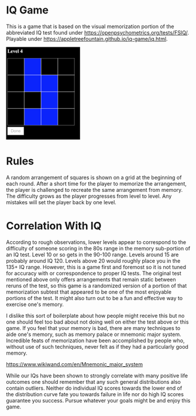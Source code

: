 # IQ Game

This is a game that is based on the visual memorization portion of the abbreviated IQ test found under https://openpsychometrics.org/tests/FSIQ/. Playable under https://appletreefountain.github.io/iq-game/iq.html.

<img src="/preview1.png" width="40%" />

# Rules

A random arrangement of squares is shown on a grid at the beginning of each round. After a short time for the player to memorize the arrangement, the player is challenged to recreate the same arrangement from memory. The difficulty grows as the player progresses from level to level. Any mistakes will set the player back by one level. 

# Correlation With IQ

According to rough observations, lower levels appear to correspond to the difficulty of someone scoring in the 80s range in the memory sub-portion of an IQ test. Level 10 or so gets in the 90-100 range. Levels around 15 are probably around IQ 120. Levels above 20 would roughly place you in the 135+ IQ range. However, this is a game first and foremost so it is not tuned for accuracy with or correspondence to proper IQ tests. The original test mentioned above only offers arrangements that remain static between reruns of the test, so this game is a randomized version of a portion of that memorization subtest that appeared to be one of the most enjoyable portions of the test. It might also turn out to be a fun and effective way to exercise one's memory.

I dislike this sort of boilerplate about how people might receive this but no one should feel too bad about not doing well on either the test above or this game. If you feel that your memory is bad, there are many techniques to aide one's memory, such as memory palace or mnemonic major system. Incredible feats of memorization have been accomplished by people who, without use of such techniques, never felt as if they had a particularly good memory.

https://www.wikiwand.com/en/Mnemonic_major_system

While our IQs have been shown to strongly correlate with many positive life outcomes one should remember that any such general distributions also contain outliers. Neither do individual IQ scores towards the lower end of the distribution curve fate you towards failure in life nor do high IQ scores guarantee you success. Pursue whatever your goals might be and enjoy this game.
